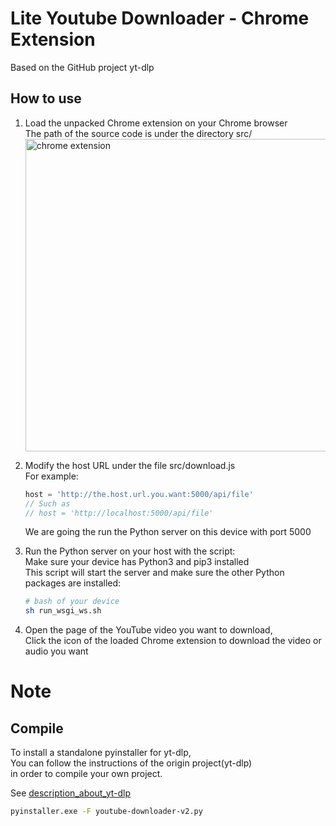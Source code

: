 # Lite Youtube Downloader - Chrome Extension
Based on the GitHub project yt-dlp  

## How to use

1. Load the unpacked Chrome extension on your Chrome browser  
   The path of the source code is under the directory src/  
   <img src="https://i.imgur.com/MQS1uJb.png" alt="chrome extension" width="500">  


3. Modify the host URL under the file src/download.js  
   For example:
   ```javascript
   host = 'http://the.host.url.you.want:5000/api/file'
   // Such as
   // host = 'http://localhost:5000/api/file'
   ``` 
   We are going the run the Python server on this device with port 5000  

4. Run the Python server on your host with the script:  
   Make sure your device has Python3 and pip3 installed  
   This script will start the server and make sure the other Python packages are installed:  
   ```bash
   # bash of your device
   sh run_wsgi_ws.sh
   ```
6. Open the page of the YouTube video you want to download,  
   Click the icon of the loaded Chrome extension to download the video or audio you want  

# Note

## Compile

To install a standalone pyinstaller for yt-dlp,  
You can follow the instructions of the origin project(yt-dlp)   
in order to compile your own project.  

See [description_about_yt-dlp](https://github.com/yt-dlp/yt-dlp#compile)  

```bash
pyinstaller.exe -F youtube-downloader-v2.py
```
